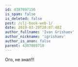 ```yaml
---
id: 4387097156
is_spam: false
is_deleted: false
post: /clj-book-web-1/
date: 2019-03-20T20:07:48Z
author_fullname: 'Ivan Grishaev'
author_nickname: 'igrishaev'
author_is_anon: false
parent: 4387089710
---
```


<p>Ого, не знал!!!</p>

